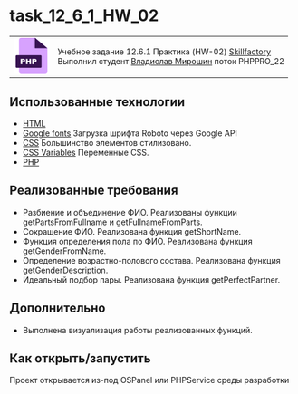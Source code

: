 # task_12_6_1_HW_02

<table>
  <tr>
    <td>
      <img src="./php.png">
    </td>
    <td>
      Учебное задание 12.6.1 Практика (HW-02)
      <a href="https://skillfactory.ru/">Skillfactory</a><br> 
      Выполнил студент <a href="https://github.com/Vlad-Miroshin">Владислав Мирошин</a> поток PHPPRO_22 
    </td>
  </tr>
</table>

## Использованные технологии

- [HTML](https://www.w3.org/TR/2021/SPSD-html52-20210128/)
- [Google fonts](https://fonts.google.com/specimen/Roboto) Загрузка шрифта Roboto через Google API
- [CSS](https://developer.mozilla.org/ru/docs/Learn/Getting_started_with_the_web/CSS_basics) Большинство элементов стилизовано.
- [CSS Variables](https://developer.mozilla.org/ru/docs/Web/CSS/Using_CSS_custom_properties) Переменные CSS.
- [PHP](https://www.php.net/)

## Реализованные требования

- Разбиение и объединение ФИО. Реализованы функции getPartsFromFullname и getFullnameFromParts.
- Сокращение ФИО. Реализована функция getShortName.
- Функция определения пола по ФИО. Реализована функция getGenderFromName.
- Определение возрастно-полового состава. Реализована функция getGenderDescription.
- Идеальный подбор пары. Реализована функция getPerfectPartner.

## Дополнительно

- Выполнена визуализация работы реализованных функций.

## Как открыть/запустить

Проект открывается из-под OSPanel или PHPService среды разработки


